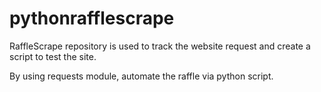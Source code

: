 # pythonrafflescrape

RaffleScrape repository is used to track the website request and create a script to test the site.

By using requests module, automate the raffle via python script.
